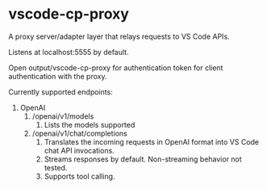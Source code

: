 # vscode-cp-proxy

A proxy server/adapter layer that relays requests to VS Code APIs.

Listens at localhost:5555 by default.

Open output/vscode-cp-proxy for authentication token for client
authentication with the proxy.

Currently supported endpoints:

1. OpenAI
   1. /openai/v1/models
      1. Lists the models supported 
   2. /openai/v1/chat/completions
      1. Translates the incoming requests in OpenAI format into VS
         Code chat API invocations.
      2. Streams responses by default. Non-streaming behavior not
         tested.
      3. Supports tool calling.
